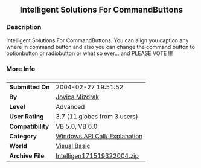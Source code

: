 ﻿<div align="center">

## Intelligent Solutions For CommandButtons


</div>

### Description

Intelligent Solutions For CommandButtons. You can align you caption any where in command button and also you can change the command button to optionbutton or radiobutton or what so ever... and PLEASE VOTE !!!
 
### More Info
 


<span>             |<span>
---                |---
**Submitted On**   |2004-02-27 19:51:52
**By**             |[Jovica Mizdrak](https://github.com/Planet-Source-Code/PSCIndex/blob/master/ByAuthor/jovica-mizdrak.md)
**Level**          |Advanced
**User Rating**    |3.7 (11 globes from 3 users)
**Compatibility**  |VB 5\.0, VB 6\.0
**Category**       |[Windows API Call/ Explanation](https://github.com/Planet-Source-Code/PSCIndex/blob/master/ByCategory/windows-api-call-explanation__1-39.md)
**World**          |[Visual Basic](https://github.com/Planet-Source-Code/PSCIndex/blob/master/ByWorld/visual-basic.md)
**Archive File**   |[Intelligen171519322004\.zip](https://github.com/Planet-Source-Code/jovica-mizdrak-intelligent-solutions-for-commandbuttons__1-52098/archive/master.zip)









